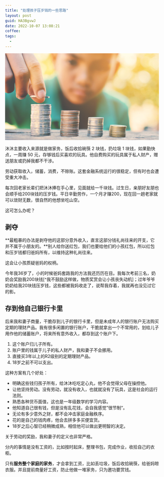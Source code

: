 ```yaml
---
title: "处理孩子压岁钱的一些思路"
layout: post
guid: HA3BgvwJ
date: 2022-10-07 13:08:21
coffee:
tags:
  -
---
```


![](/media/files/2022/2022-10-07-money.jpeg)

沐沐主要收入来源就是做家务，饭后收拾碗筷 2 块钱，扔垃圾 1 块钱，如果勤快点，一周赚 50 元，存够钱后买喜欢的玩具。他自费购买的玩具属于私人财产，赠送朋友或扔掉我都不干涉。

劳动获取收入，储蓄，消费，不赊账。这套金融系统运行的很稳定，但有时也会遭受重大冲击。

每次回老家长辈们把沐沐捧在手心里，见面就给一千块钱。过生日，亲朋好友朋也会顺手给200块钱的压岁钱。平日辛勤劳作，一个月才赚200，现在回一趟老家就可以敛财无数，很自然的他想坐吃山空。

这可怎么办呢？

## 剥夺

**最粗暴的办法是剥夺他的这部分意外收入，直言这部分钱礼尚往来的开支，它并不属于小朋友的。**别人给你送红包，我们也要给他们的小孩红包，所以红包和压岁钱都归爸妈所有，以维持这种礼尚往来。

这会让小孩质疑爸妈的权柄。

今年我36岁了，小的时候爸妈套路我的方法我还历历在目。我每次考前三名，奶奶会奖励我200块钱[^我不鼓励这样做，物质奖赏会让小孩丧失动机]；过年爷爷奶奶给我20块钱压岁钱，这些都被我妈收走了，说帮我存着，我就再也没见过它的影。


## 存到他自己银行卡里

后来我和妻子商量，干脆存到儿子的银行卡里，但是未成年人的银行账户无法购买定期的理财产品。我有很多闲置的银行账户，干脆就拿出一个不常用的，划给儿子用作他的储蓄账户，将来所有意外收入，都存到这个账户下。

1. 这个账户归儿子所有。
2. 账户里的钱属于儿子的私人财产，我和妻子不会挪用。
3. 直接买3年以上的R2级别的定期理财产品。
4. 18岁之前不可以支出。

这种方案有几个好处：

- 明确这些钱归孩子所有，给沐沐吃吃定心丸，他不会觉得父母在操控他。
- 让他坚持劳动。没有劳动，就没有收入，也就就没有了玩具，这是社会的运行法则。
- 熟悉各种货币面值，这也是一年级数学的学习内容。
- 他知道自己很有钱，但是没有乱花钱，会自我感觉”很节制“。
- 无论有多少意外之财，都不会冲击家庭金融秩序。
- 花的是自己的钱肉疼，他会去拼多多买便宜货。
- 18岁之后心智已经稍微成熟，相信他可以做出更明智的决定。


关于劳动的奖励，我和妻子的定义也非常严格。

分内的事情是没有工资的，比如按时起床，整理书包，完成作业，收拾自己的衣柜。

只有**服务整个家庭的家务**，才会拿到工资，比如丢垃圾，饭后收拾碗筷，给爸妈晾衣服。并且提前商量好工资，防止他做一堆家务，只为邀功要赏钱。





